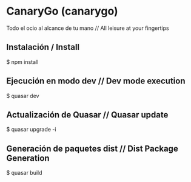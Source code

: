 # CanaryGo (canarygo)

Todo el ocio al alcance de tu mano // All leisure at your fingertips

## Instalación / Install

$ npm install

## Ejecución en modo dev // Dev mode execution

$ quasar dev

## Actualización de Quasar // Quasar update

$ quasar upgrade -i

## Generación de paquetes dist // Dist Package Generation

$ quasar build
